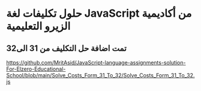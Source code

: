 # حلول تكليفات لغة JavaScript  من أكاديمية الزيرو التعليمية

## تمت اضافة حل التكليف من 31 الى32
https://github.com/MritAsid/JavaScript-language-assignments-solution-For-Elzero-Educational-School/blob/main/Solve_Costs_Form_31_To_32/Solve_Costs_Form_31_To_32.js
